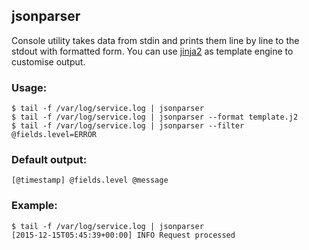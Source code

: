 ##  jsonparser
Console utility takes data from stdin and prints them line by line to the stdout with formatted form.
You can use [jinja2](http://jinja.pocoo.org/docs/dev/) as template engine to customise output.

###  Usage:
```
$ tail -f /var/log/service.log | jsonparser
$ tail -f /var/log/service.log | jsonparser --format template.j2
$ tail -f /var/log/service.log | jsonparser --filter @fields.level=ERROR
```

###  Default output:
```
[@timestamp] @fields.level @message
```

###  Example:
```
$ tail -f /var/log/service.log | jsonparser
[2015-12-15T05:45:39+00:00] INFO Request processed
```
